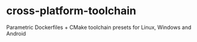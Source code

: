 # cross-platform-toolchain

Parametric Dockerfiles + CMake toolchain presets for Linux, Windows and Android
